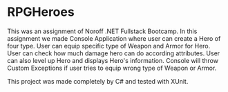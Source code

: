 # RPGHeroes
This was an assignment of Noroff .NET Fullstack Bootcamp. In this assignment we made Console Application where user can create a Hero of four type. User
can equip specific type of Weapon and Armor for Hero. User can check how much damage hero can do according attributes. User can also level up Hero and
displays Hero's information. Console will throw Custom Exceptions if user tries to equip wrong type of Weapon or Armor.

This project was made completely by C# and tested with XUnit.

